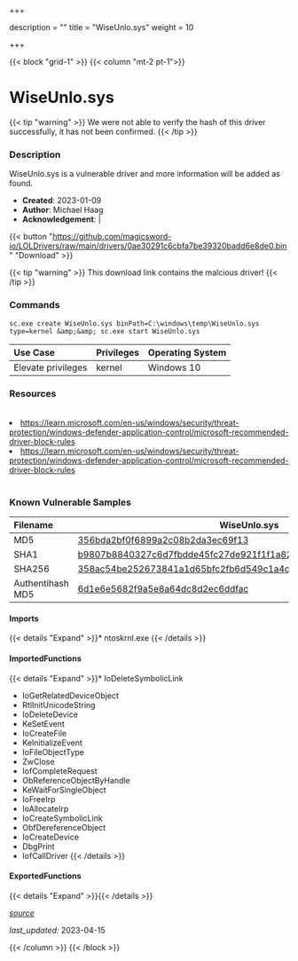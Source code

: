 +++

description = ""
title = "WiseUnlo.sys"
weight = 10

+++


{{< block "grid-1" >}}
{{< column "mt-2 pt-1">}}


# WiseUnlo.sys 


{{< tip "warning" >}}
We were not able to verify the hash of this driver successfully, it has not been confirmed.
{{< /tip >}}


### Description

WiseUnlo.sys is a vulnerable driver and more information will be added as found.

- **Created**: 2023-01-09
- **Author**: Michael Haag
- **Acknowledgement**:  | [](https://twitter.com/)


{{< button "https://github.com/magicsword-io/LOLDrivers/raw/main/drivers/0ae30291c6cbfa7be39320badd6e8de0.bin" "Download" >}}

{{< tip "warning" >}}
This download link contains the malcious driver!
{{< /tip >}}

### Commands

```
sc.exe create WiseUnlo.sys binPath=C:\windows\temp\WiseUnlo.sys type=kernel &amp;&amp; sc.exe start WiseUnlo.sys
```

| Use Case | Privileges | Operating System | 
|:---- | ---- | ---- |
| Elevate privileges | kernel | Windows 10 |

### Resources
<br>
<li><a href=" https://learn.microsoft.com/en-us/windows/security/threat-protection/windows-defender-application-control/microsoft-recommended-driver-block-rules"> https://learn.microsoft.com/en-us/windows/security/threat-protection/windows-defender-application-control/microsoft-recommended-driver-block-rules</a></li>
<li><a href="https://learn.microsoft.com/en-us/windows/security/threat-protection/windows-defender-application-control/microsoft-recommended-driver-block-rules">https://learn.microsoft.com/en-us/windows/security/threat-protection/windows-defender-application-control/microsoft-recommended-driver-block-rules</a></li>
<br>

### Known Vulnerable Samples

| Filename | WiseUnlo.sys |
|:---- | ---- | 
| MD5 | <a href="https://www.virustotal.com/gui/file/356bda2bf0f6899a2c08b2da3ec69f13">356bda2bf0f6899a2c08b2da3ec69f13</a> |
| SHA1 | <a href="https://www.virustotal.com/gui/file/b9807b8840327c6d7fbdde45fc27de921f1f1a82">b9807b8840327c6d7fbdde45fc27de921f1f1a82</a> |
| SHA256 | <a href="https://www.virustotal.com/gui/file/358ac54be252673841a1d65bfc2fb6d549c1a4c877fa7f5e1bfa188f30375d69">358ac54be252673841a1d65bfc2fb6d549c1a4c877fa7f5e1bfa188f30375d69</a> |
| Authentihash MD5 | <a href="https://www.virustotal.com/gui/search/authentihash%6d1e6e5682f9a5e8a64dc8d2ec6ddfac">6d1e6e5682f9a5e8a64dc8d2ec6ddfac</a> || Authentihash SHA1 | <a href="https://www.virustotal.com/gui/search/authentihash%49fb554b77c8d533e4a1ff30bbc60ef7f80b7055">49fb554b77c8d533e4a1ff30bbc60ef7f80b7055</a> || Authentihash SHA256 | <a href="https://www.virustotal.com/gui/search/authentihash%c36ace67f4e25f391e8709776348397e4fd3930e641b32c1b0da398e59199ca7">c36ace67f4e25f391e8709776348397e4fd3930e641b32c1b0da398e59199ca7</a> || Signature | Lespeed Technology Co., Ltd, COMODO RSA Extended Validation Code Signing CA, Sectigo (formerly Comodo CA)   || Company | WiseCleaner.com || Description | WiseUnlo || Product | WiseUnlo || OriginalFilename | WiseUnlo.sys |
#### Imports
{{< details "Expand" >}}* ntoskrnl.exe
{{< /details >}}
#### ImportedFunctions
{{< details "Expand" >}}* IoDeleteSymbolicLink
* IoGetRelatedDeviceObject
* RtlInitUnicodeString
* IoDeleteDevice
* KeSetEvent
* IoCreateFile
* KeInitializeEvent
* IoFileObjectType
* ZwClose
* IofCompleteRequest
* ObReferenceObjectByHandle
* KeWaitForSingleObject
* IoFreeIrp
* IoAllocateIrp
* IoCreateSymbolicLink
* ObfDereferenceObject
* IoCreateDevice
* DbgPrint
* IofCallDriver
{{< /details >}}
#### ExportedFunctions
{{< details "Expand" >}}{{< /details >}}



[*source*](https://github.com/magicsword-io/LOLDrivers/tree/main/yaml/wiseunlo.yaml)

*last_updated:* 2023-04-15








{{< /column >}}
{{< /block >}}
